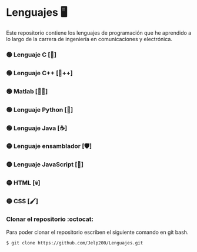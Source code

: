 # Lenguajes :desktop_computer:
Este repositorio contiene los lenguajes de programación que he aprendido a lo largo de la carrera de ingeniería en comunicaciones y electrónica.

### :green_circle: Lenguaje C            [:croissant:]
### :green_circle: Lenguaje C++          [:croissant:++]
### :green_circle: Matlab               [:man_scientist:]
### :green_circle: Lenguaje Python       [:snake:]
### :green_circle: Lenguaje Java         [:coffee:]
### :yellow_circle: Lenguaje ensamblador [:shield:]
### :yellow_circle: Lenguaje JavaScript  [:muscle:]
### :yellow_circle: HTML                 [:skull:]
### :yellow_circle: CSS                  [:paintbrush:]


### Clonar el repositorio :octocat:
Para poder clonar el repositorio escriben el siguiente comando en git bash.
```git
$ git clone https://github.com/Jelp200/Lenguajes.git
```